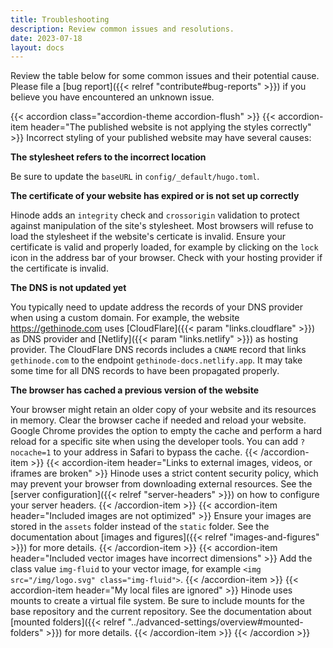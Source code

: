 ```yaml
---
title: Troubleshooting
description: Review common issues and resolutions.
date: 2023-07-18
layout: docs
---
```


Review the table below for some common issues and their potential cause. Please file a [bug report]({{< relref "contribute#bug-reports" >}}) if you believe you have encountered an unknown issue.

<!-- markdownlint-disable MD036 MD037 -->
{{< accordion class="accordion-theme accordion-flush" >}}
  {{< accordion-item header="The published website is not applying the styles correctly" >}}
    Incorrect styling of your published website may have several causes:

  **The stylesheet refers to the incorrect location**

  Be sure to update the `baseURL` in `config/_default/hugo.toml`.

  **The certificate of your website has expired or is not set up correctly**

  Hinode adds an `integrity` check and `crossorigin` validation to protect against manipulation of the site's stylesheet. Most browsers will refuse to load the stylesheet if the website's certicate is invalid. Ensure your certificate is valid and properly loaded, for example by clicking on the `lock` icon in the address bar of your browser. Check with your hosting provider if the certificate is invalid.

  **The DNS is not updated yet**

  You typically need to update address the records of your DNS provider when using a custom domain. For example, the website https://gethinode.com uses [CloudFlare]({{< param "links.cloudflare" >}}) as DNS provider and [Netlify]({{< param "links.netlify" >}}) as hosting provider. The CloudFlare DNS records includes a `CNAME` record that links `gethinode.com` to the endpoint `gethinode-docs.netlify.app`. It may take some time for all DNS records to have been propagated properly.

  **The browser has cached a previous version of the website**

  Your browser might retain an older copy of your website and its resources in memory. Clear the browser cache if needed and reload your website. Google Chrome provides the option to empty the cache and perform a hard reload for a specific site when using the developer tools. You can add `?nocache=1` to your address in Safari to bypass the cache.
  {{< /accordion-item >}}
  {{< accordion-item header="Links to external images, videos, or iframes are broken" >}}
    Hinode uses a strict content security policy, which may prevent your browser from downloading external resources. See the [server configuration]({{< relref "server-headers" >}}) on how to configure your server headers.
  {{< /accordion-item >}}
  {{< accordion-item header="Included images are not optimized" >}}
    Ensure your images are stored in the `assets` folder instead of the `static` folder. See the documentation about [images and figures]({{< relref "images-and-figures" >}}) for more details.
  {{< /accordion-item >}}
  {{< accordion-item header="Included vector images have incorrect dimensions" >}}
    Add the class value `img-fluid` to your vector image, for example `<img src="/img/logo.svg" class="img-fluid">`.
  {{< /accordion-item >}}
  {{< accordion-item header="My local files are ignored" >}}
    Hinode uses mounts to create a virtual file system. Be sure to include mounts for the base repository and the current repository. See the documentation about [mounted folders]({{< relref "../advanced-settings/overview#mounted-folders" >}}) for more details.
  {{< /accordion-item >}}
{{< /accordion >}}
<!-- markdownlint-enable MD036 MD037 -->
